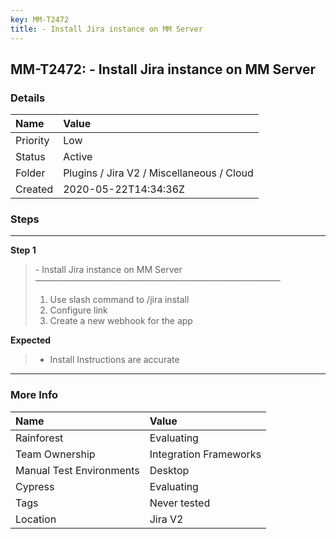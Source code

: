 ```yaml
---
key: MM-T2472
title: - Install Jira instance on MM Server
---
```


## MM-T2472: - Install Jira instance on MM Server

### Details

| Name     | Value                                     |
| :------- | :---------------------------------------- |
| Priority | Low                                       |
| Status   | Active                                    |
| Folder   | Plugins / Jira V2 / Miscellaneous / Cloud |
| Created  | 2020-05-22T14:34:36Z                      |

### Steps

<hr/>

**Step 1**

> <article>- Install Jira instance on MM Server<br>————————————————————————————<ol><li>Use slash command to /jira install</li><li> Configure link</li><li>Create a new webhook for the app</li></ol></article>

**Expected**

> <article><ul><li>Install Instructions are accurate</li></ul></article>

<hr/>

### More Info

| Name                     | Value                  |
| :----------------------- | :--------------------- |
| Rainforest               | Evaluating             |
| Team Ownership           | Integration Frameworks |
| Manual Test Environments | Desktop                |
| Cypress                  | Evaluating             |
| Tags                     | Never tested           |
| Location                 | Jira V2                |
